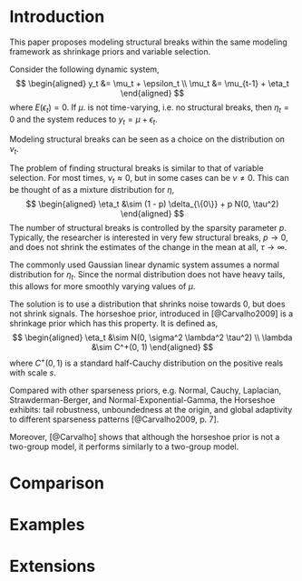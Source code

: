 # Introduction

This paper proposes modeling structural breaks within the same
modeling framework as shrinkage priors and variable selection. 

Consider the following dynamic system,
$$
\begin{aligned}
y_t &= \mu_t + \epsilon_t \\
\mu_t &= \mu_{t-1} + \eta_t
\end{aligned}
$$
where $E(\epsilon_t) = 0$.
If $\mu$. is not time-varying, i.e. no structural breaks, then $\eta_t
= 0$ and the system
reduces to $y_t = \mu + \epsilon_t$.

Modeling structural breaks can be seen as a choice on the distribution
on $\nu_t$.  

The problem of finding structural breaks is similar to that of
variable selection. For most times, $\nu_t \approx 0$, but in some
cases can be $\nu \neq 0$.
This can be thought of as a mixture distribution for $\eta$,
$$
\begin{aligned}
\eta_t &\sim (1 - p) \delta_{\{0\}} + p N(0, \tau^2)
\end{aligned}
$$
The number of structural breaks is controlled by the sparsity
parameter $p$. Typically, the researcher is interested in very few
structural breaks, $p \to 0$, and does not shrink the estimates of the
change in the mean at all, $\tau \to \infty$. 

The commonly used Gaussian linear dynamic system assumes a normal
distribution for $\eta_t$. Since the normal distribution does not have
heavy tails, this allows for more smoothly varying values of $\mu$.

The solution is to use a distribution that shrinks noise towards 0,
but does not shrink signals.
The horseshoe prior, introduced in [@Carvalho2009] is a shrinkage
prior which has this property.
It is defined as,
$$
\begin{aligned}
\eta_t &\sim N(0, \sigma^2 \lambda^2 \tau^2) \\
\lambda &\sim C^+(0, 1)
\end{aligned}
$$
where $C^+(0, 1)$ is a standard half-Cauchy distribution on the positive
reals with scale $s$.

Compared with other sparseness priors, e.g. Normal, Cauchy, Laplacian,
Strawderman-Berger, and Normal-Exponential-Gamma, the Horseshoe
exhibits: tail robustness, unboundedness at the origin, and global
adaptivity to different sparseness patterns [@Carvalho2009, p. 7]. 

Moreover, [@Carvalho] shows that although the horseshoe prior is not a
two-group model, it performs similarly to a two-group model.

# Comparison

# Examples

# Extensions


